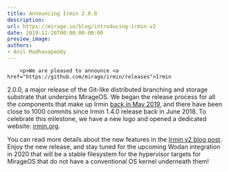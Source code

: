 ```yaml
---
title: Announcing Irmin 2.0.0
description:
url: https://mirage.io/blog/introducing-irmin-v2
date: 2019-11-26T00:00:00-00:00
preview_image:
authors:
- Anil Madhavapeddy
---
```



        <p>We are pleased to announce <a href="https://github.com/mirage/irmin/releases">Irmin
2.0.0</a>, a major release of the
Git-like distributed branching and storage substrate that underpins MirageOS.
We began the release process for all the components that make up Irmin <a href="https://tarides.com/blog/2019-05-13-on-the-road-to-irmin-v2">back in
May 2019</a>, and
there have been close to 1000 commits since Irmin 1.4.0 release back in June
2018. To celebrate this milestone, we have a new logo and opened a dedicated
website: <a href="https://irmin.org">irmin.org</a>.</p>
<p>You can read more details about the new features in the <a href="https://tarides.com/blog/2019-11-21-irmin-v2">Irmin v2 blog
post</a>.  Enjoy the new release,
and stay tuned for the upcoming Wodan integration in 2020 that will be a stable
filesystem for the hypervisor targets for MirageOS that do not have a
conventional OS kernel underneath them!</p>

      
